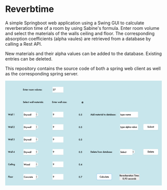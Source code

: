 # Reverbtime

A simple Springboot web application using a Swing GUI to calculate reverberation time of a room by using Sabine's formula.
Enter room volume and select the materials of the walls ceiling and floor. The corresponding absorption coefficients (alpha vaules) are retrieved from a database by calling a Rest API.

New materials and their alpha values can be added to the database. Existing entries can be deleted.

This repository contains the source code of both a spring web client as well as the corresponding spring server.

![Alt text](images/Screenshot%201.png "Screenshot of the app")

